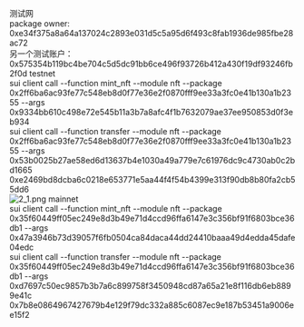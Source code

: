 测试网  
package owner:  0xe34f375a8a64a137024c2893e031d5c5a95d6f493c8fab1936de985fbe28ac72  
另一个测试账户：0x575354b119bc4be704c5d5dc91bb6ce496f93726b412a430f19df93246fb2f0d
testnet  
sui client call --function mint_nft --module nft --package 0x2ff6ba6ac93fe77c548eb8d0f77e36e2f0870fff9ee33a3fc0e41b130a1b2355 --args 0x9334bb610c498e72e545b11a3b7a8afc4f1b7632079ae37ee950853d0f3eb934    
sui client call --function transfer --module nft --package 0x2ff6ba6ac93fe77c548eb8d0f77e36e2f0870fff9ee33a3fc0e41b130a1b2355 --args 0x53b0025b27ae58ed6d13637b4e1030a49a779e7c61976dc9c4730ab0c2bd1665 0xe2469bd8dcba6c0218e653771e5aa44f4f54b4399e313f90db8b80fa2cb55dd6    
![2_1.png](2_1.png)
mainnet  
sui client call --function mint_nft --module nft --package 0x35f60449ff05ec249e8d3b49e71d4ccd96ffa6147e3c356bf91f6803bce36db1 --args 0x47a3946b73d39057f6fb0504ca84daca44dd24410baaa49d4edda45dafe04edc    
sui client call --function transfer --module nft --package 0x35f60449ff05ec249e8d3b49e71d4ccd96ffa6147e3c356bf91f6803bce36db1 --args 0xd7697c50ec9857b3b7a6c899758f3450948cd87a65a21e8f116db6eb8899e41c 0x7b8e0864967427679b4e129f79dc332a885c6087ec9e187b53451a9006ee15f2    
